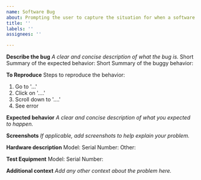```yaml
---
name: Software Bug
about: Prompting the user to capture the situation for when a software bug is detected.
title: ''
labels: ''
assignees: ''

---
```


**Describe the bug**
_A clear and concise description of what the bug is._
Short Summary of the expected behavior:
Short Summary of the buggy behavior:
 
 
**To Reproduce**
Steps to reproduce the behavior:
1. Go to '...'
2. Click on '....'
3. Scroll down to '....'
4. See error
 
 
**Expected behavior**
_A clear and concise description of what you expected to happen._
 
 
**Screenshots**
_If applicable, add screenshots to help explain your problem._
 
 
**Hardware description**
Model:
Serial Number:
Other:
 
**Test Equipment**
Model:
Serial Number:

**Additional context**
_Add any other context about the problem here._

